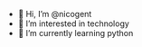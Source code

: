- 👋 Hi, I’m @nicogent
- 👀 I’m interested in technology
- 🌱 I’m currently learning python


<!---
nicogent/nicogent is a ✨ special ✨ repository because its `README.md` (this file) appears on your GitHub profile.
You can click the Preview link to take a look at your changes.
--->
